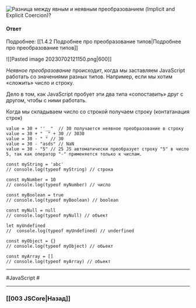 ![Разница между явным и неявным преобразованием (Implicit and Explicit Coercion)?](https://youtu.be/lZNWrW39ELM?t=232)

#### Ответ
Подробнее: [[1.4.2 Подробнее про преобразование типов|Подробнее про преобразование типов]]

![[Pasted image 20230702121150.png|600]]

*Неявное преобразование* происходит, когда мы заставляем JavaScript работать со значениями разных типов. Например, если мы хотим «сложить» число и строку.

Дело в том, как JavaScript пробует эти два типа «сопоставить» друг с другом, чтобы с ними работать.

Когда мы складываем число со строкой получаем строку (контатанация строк)
```
value = 30 + ''__"  // 30 получается неявное преобразование в строку
value = 30 + " _" + 30 // 3030
value = 30 - " " // 30
value = 30 - "asds" // NaN
value = 30 - "5" // 25 JS автоматически преобразует строку "5" в число 5, так как оператор "-" применяется только к числам.
```

```
const myString = 'abc' 
// console.log(typeof myString) // строка

const myNumber = 10 
// console.log(typeof myNumber) // число

const myBoolean = true 
// console.log(typeof myBoolean) // boolean

const myNull = null 
// console.log(typeof myNull) // объект

let myUndefined 
//  console.log(typeof myUndefined) // underfined

const myObject = {} 
// console.log(typeof myObject) // обьект

const myArray = [] 
// console.log(typeof myArray) // обьект
```

___
#JavaScript #

___

### [[003 JSCore|Назад]]